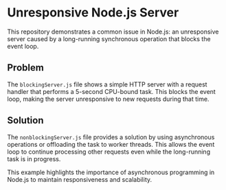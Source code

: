 # Unresponsive Node.js Server

This repository demonstrates a common issue in Node.js: an unresponsive server caused by a long-running synchronous operation that blocks the event loop.

## Problem

The `blockingServer.js` file shows a simple HTTP server with a request handler that performs a 5-second CPU-bound task. This blocks the event loop, making the server unresponsive to new requests during that time. 

## Solution

The `nonblockingServer.js` file provides a solution by using asynchronous operations or offloading the task to worker threads.  This allows the event loop to continue processing other requests even while the long-running task is in progress. 

This example highlights the importance of asynchronous programming in Node.js to maintain responsiveness and scalability.